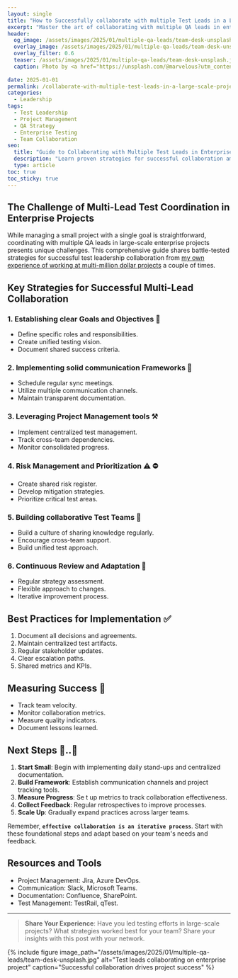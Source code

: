 ```yaml
---
layout: single
title: "How to Successfully collaborate with multiple Test Leads in a Large-Scale Projects"
excerpt: "Master the art of collaborating with multiple QA leads in enterprise projects. Learn effective strategies for test coordination, risk management and successful project delivery."
header:
  og_image: /assets/images/2025/01/multiple-qa-leads/team-desk-unsplash.jpg
  overlay_image: /assets/images/2025/01/multiple-qa-leads/team-desk-unsplash.jpg
  overlay_filter: 0.6
  teaser: /assets/images/2025/01/multiple-qa-leads/team-desk-unsplash.jpg
  caption: Photo by <a href="https://unsplash.com/@marvelous?utm_content=creditCopyText&utm_medium=referral&utm_source=unsplash">Marvin Meyer</a> on <a href="https://unsplash.com/photos/people-sitting-down-near-table-with-assorted-laptop-computers-SYTO3xs06fU?utm_content=creditCopyText&utm_medium=referral&utm_source=unsplash">Unsplash</a>
      
date: 2025-01-01
permalink: /collaborate-with-multiple-test-leads-in-a-large-scale-projects.html
categories:
  - Leadership
tags:
  - Test Leadership
  - Project Management
  - QA Strategy
  - Enterprise Testing
  - Team Collaboration
seo:
  title: "Guide to Collaborating with Multiple Test Leads in Enterprise Projects | QA Leadership"
  description: "Learn proven strategies for successful collaboration among test leads in large-scale projects. Includes tips on communication, risk management, and team coordination."
  type: article
toc: true
toc_sticky: true
---
```


## The Challenge of Multi-Lead Test Coordination in Enterprise Projects

While managing a small project with a single goal is straightforward, coordinating with multiple QA leads in large-scale enterprise projects presents unique challenges. This comprehensive guide shares battle-tested strategies for successful test leadership collaboration from <u>my own experience of working at multi-million dollar projects</u> a couple of times.

## Key Strategies for Successful Multi-Lead Collaboration

### 1. Establishing clear Goals and Objectives 🎯
- Define specific roles and responsibilities.
- Create unified testing vision.
- Document shared success criteria.

### 2. Implementing solid communication Frameworks 🤝
- Schedule regular sync meetings.
- Utilize multiple communication channels.
- Maintain transparent documentation.

### 3. Leveraging Project Management tools ⚒️
- Implement centralized test management.
- Track cross-team dependencies.
- Monitor consolidated progress.

### 4. Risk Management and Prioritization ⚠️ ⛔️
- Create shared risk register.
- Develop mitigation strategies.
- Prioritize critical test areas.

### 5. Building collaborative Test Teams 🙌
- Build a culture of sharing knowledge regularly.
- Encourage cross-team support.
- Build unified test approach.

### 6. Continuous Review and Adaptation 🧐
- Regular strategy assessment.
- Flexible approach to changes.
- Iterative improvement process.


## Best Practices for Implementation ✅

1. Document all decisions and agreements.
2. Maintain centralized test artifacts.
3. Regular stakeholder updates.
4. Clear escalation paths.
5. Shared metrics and KPIs.

## Measuring Success 📐

- Track team velocity.
- Monitor collaboration metrics.
- Measure quality indicators.
- Document lessons learned.

## Next Steps 🥾..🥾

1. **Start Small**: Begin with implementing daily stand-ups and centralized documentation.
2. **Build Framework**: Establish communication channels and project tracking tools.
3. **Measure Progress**: Se t up metrics to track collaboration effectiveness.
4. **Collect Feedback**: Regular retrospectives to improve processes.
5. **Scale Up**: Gradually expand practices across larger teams.

Remember, **`effective collaboration is an iterative process`**. Start with these foundational steps and adapt based on your team's needs and feedback.

## Resources and Tools

- Project Management: Jira, Azure DevOps.
- Communication: Slack, Microsoft Teams.
- Documentation: Confluence, SharePoint.
- Test Management: TestRail, qTest.

---

> **Share Your Experience**: Have you led testing efforts in large-scale projects? What strategies worked best for your team? Share your insights with this post with your network. 

{% include figure image_path="/assets/images/2025/01/multiple-qa-leads/team-desk-unsplash.jpg" alt="Test leads collaborating on enterprise project" caption="Successful collaboration drives project success" %}